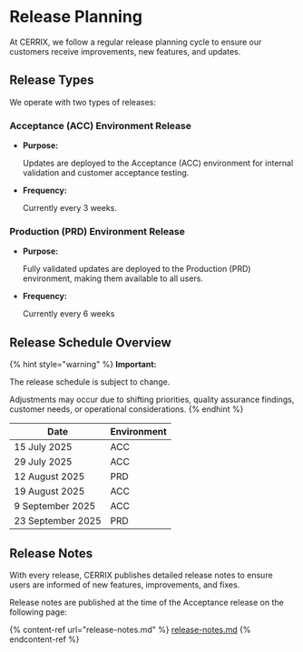 # Release Planning

At CERRIX, we follow a regular release planning cycle to ensure our customers receive improvements, new features, and updates.

## **Release Types**

We operate with two types of releases:

### **Acceptance (ACC) Environment Release**

*   **Purpose:**

    Updates are deployed to the Acceptance (ACC) environment for internal validation and customer acceptance testing.
*   **Frequency:**

    Currently every 3 weeks.

### **Production (PRD) Environment Release**

*   **Purpose:**

    Fully validated updates are deployed to the Production (PRD) environment, making them available to all users.
*   **Frequency:**

    Currently every 6 weeks

## **Release Schedule Overview**

{% hint style="warning" %}
**Important:**

The release schedule is subject to change.

Adjustments may occur due to shifting priorities, quality assurance findings, customer needs, or operational considerations.
{% endhint %}

| Date              | Environment |
| ----------------- | ----------- |
| 15 July 2025      | ACC         |
| 29 July 2025      | ACC         |
| 12 August 2025    | PRD         |
| 19 August 2025    | ACC         |
| 9 September 2025  | ACC         |
| 23 September 2025 | PRD         |

## **Release Notes**

With every release, CERRIX publishes detailed release notes to ensure users are informed of new features, improvements, and fixes.

Release notes are published at the time of the Acceptance release on the following page:

{% content-ref url="release-notes.md" %}
[release-notes.md](release-notes.md)
{% endcontent-ref %}
